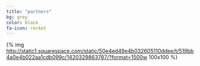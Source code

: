 ```yaml
---
title: "partners"
bg: grey
color: black
fa-icon: rocket
---
```

{% img http://static1.squarespace.com/static/50e4ed49e4b032605110ddee/t/519bb4a0e4b022aa1cdb099c/1420329863787/?format=1500w 100x100 %}

<!--
<div>
hoo<img class="row small column" src="http://static1.squarespace.com/static/50e4ed49e4b032605110ddee/t/519bb4a0e4b022aa1cdb099c/1420329863787/?format=1500w"  alt="CODEMKRS" title="CODEMKRS" style="width:100px;height:100px"/>
<img class="row small column" src="http://cityofwoburn.com/images/pages/N1297/97kwczpo77vteuvqw8gc.png"      alt="SeeClickFix" title="SeeClickFix" style="width:100px;height:100px"/>
<img class="row small column" src="http://cdn2.hubspot.net/hub/68595/file-1076586917-jpg/hootsuite-square.jpg"      alt="Hootsuite" title="Hootsuite" style="width:100px;height:100px"/>

<img class="row big column"   src="img/gallery/robert-strong-magician.jpg"      alt="Robert Strong Magician" title="Robert Strong Magician" />
<img class="row full column"  src="img/gallery/comedy-magic-san-francisco.jpg" alt="Comedy Magic San Francisco" title="Comedy Magic San Francisco" />
-->
</div>

